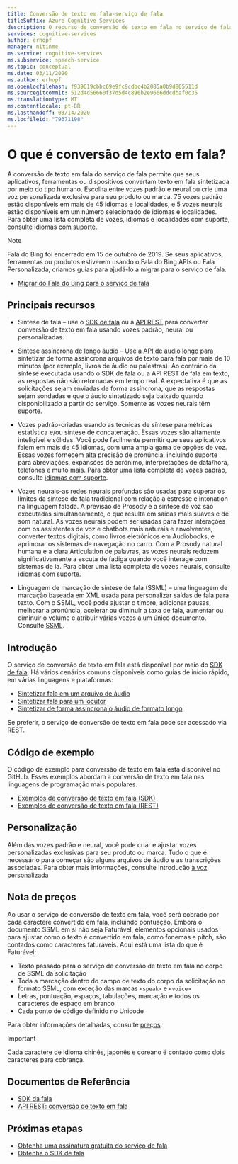 ```yaml
---
title: Conversão de texto em fala-serviço de fala
titleSuffix: Azure Cognitive Services
description: O recurso de conversão de texto em fala no serviço de fala permite que seus aplicativos, ferramentas ou dispositivos convertam texto em fala sintetizada semelhante à humana. Escolha vozes predefinidas ou crie sua própria voz personalizada.
services: cognitive-services
author: erhopf
manager: nitinme
ms.service: cognitive-services
ms.subservice: speech-service
ms.topic: conceptual
ms.date: 03/11/2020
ms.author: erhopf
ms.openlocfilehash: f939619cbbc69e9fc9cdbc4b2085a0b9d805511d
ms.sourcegitcommit: 512d4d56660f37d5d4c896b2e9666ddcdbaf0c35
ms.translationtype: MT
ms.contentlocale: pt-BR
ms.lasthandoff: 03/14/2020
ms.locfileid: "79371198"
---
```

# <a name="what-is-text-to-speech"></a>O que é conversão de texto em fala?

A conversão de texto em fala do serviço de fala permite que seus aplicativos, ferramentas ou dispositivos convertam texto em fala sintetizada por meio do tipo humano. Escolha entre vozes padrão e neural ou crie uma voz personalizada exclusiva para seu produto ou marca. 75 vozes padrão estão disponíveis em mais de 45 idiomas e localidades, e 5 vozes neurais estão disponíveis em um número selecionado de idiomas e localidades. Para obter uma lista completa de vozes, idiomas e localidades com suporte, consulte [idiomas com suporte](language-support.md#text-to-speech).

> [!NOTE]
> Fala do Bing foi encerrado em 15 de outubro de 2019. Se seus aplicativos, ferramentas ou produtos estiverem usando o Fala do Bing APIs ou Fala Personalizada, criamos guias para ajudá-lo a migrar para o serviço de fala.
> - [Migrar do Fala do Bing para o serviço de fala](how-to-migrate-from-bing-speech.md)

## <a name="core-features"></a>Principais recursos 

* Síntese de fala – use o [SDK de fala](quickstarts/text-to-speech-audio-file.md) ou a [API REST](rest-text-to-speech.md) para converter conversão de texto em fala usando vozes padrão, neural ou personalizadas.

* Síntese assíncrona de longo áudio – Use a [API de áudio longo](long-audio-api.md) para sintetizar de forma assíncrona arquivos de texto para fala por mais de 10 minutos (por exemplo, livros de áudio ou palestras). Ao contrário da síntese executada usando o SDK de fala ou a API REST de fala em texto, as respostas não são retornadas em tempo real. A expectativa é que as solicitações sejam enviadas de forma assíncrona, que as respostas sejam sondadas e que o áudio sintetizado seja baixado quando disponibilizado a partir do serviço. Somente as vozes neurais têm suporte.

* Vozes padrão-criadas usando as técnicas de síntese paramétricas estatística e/ou síntese de concatenação. Essas vozes são altamente inteligível e sólidas. Você pode facilmente permitir que seus aplicativos falem em mais de 45 idiomas, com uma ampla gama de opções de voz. Essas vozes fornecem alta precisão de pronúncia, incluindo suporte para abreviações, expansões de acrônimo, interpretações de data/hora, telefones e muito mais. Para obter uma lista completa de vozes padrão, consulte [idiomas com suporte](language-support.md#text-to-speech).

* Vozes neurais-as redes neurais profundas são usadas para superar os limites da síntese de fala tradicional com relação a estresse e intonation na linguagem falada. A previsão de Prosody e a síntese de voz são executadas simultaneamente, o que resulta em saídas mais suaves e de som natural. As vozes neurais podem ser usadas para fazer interações com os assistentes de voz e chatbots mais naturais e envolventes, converter textos digitais, como livros eletrônicos em Audiobooks, e aprimorar os sistemas de navegação no carro. Com a Prosody natural humana e a clara Articulation de palavras, as vozes neurais reduzem significativamente a escuta de fadiga quando você interage com sistemas de ia. Para obter uma lista completa de vozes neurais, consulte [idiomas com suporte](language-support.md#text-to-speech).

* Linguagem de marcação de síntese de fala (SSML) – uma linguagem de marcação baseada em XML usada para personalizar saídas de fala para texto. Com o SSML, você pode ajustar o timbre, adicionar pausas, melhorar a pronúncia, acelerar ou diminuir a taxa de fala, aumentar ou diminuir o volume e atribuir várias vozes a um único documento. Consulte [SSML](speech-synthesis-markup.md).

## <a name="get-started"></a>Introdução

O serviço de conversão de texto em fala está disponível por meio do [SDK de fala](speech-sdk.md). Há vários cenários comuns disponíveis como guias de início rápido, em várias linguagens e plataformas:

* [Sintetizar fala em um arquivo de áudio](quickstarts/text-to-speech-audio-file.md)
* [Sintetizar fala para um locutor](quickstarts/text-to-speech.md)
* [Sintetizar de forma assíncrona o áudio de formato longo](quickstarts/text-to-speech/async-synthesis-long-form-audio.md)

Se preferir, o serviço de conversão de texto em fala pode ser acessado via [REST](rest-text-to-speech.md).

## <a name="sample-code"></a>Código de exemplo

O código de exemplo para conversão de texto em fala está disponível no GitHub. Esses exemplos abordam a conversão de texto em fala nas linguagens de programação mais populares.

- [Exemplos de conversão de texto em fala (SDK)](https://github.com/Azure-Samples/cognitive-services-speech-sdk)
- [Exemplos de conversão de texto em fala (REST)](https://github.com/Azure-Samples/Cognitive-Speech-TTS)

## <a name="customization"></a>Personalização 

Além das vozes padrão e neural, você pode criar e ajustar vozes personalizadas exclusivas para seu produto ou marca. Tudo o que é necessário para começar são alguns arquivos de áudio e as transcrições associadas. Para obter mais informações, consulte Introdução [à voz personalizada](how-to-custom-voice.md)

## <a name="pricing-note"></a>Nota de preços

Ao usar o serviço de conversão de texto em fala, você será cobrado por cada caractere convertido em fala, incluindo pontuação. Embora o documento SSML em si não seja Faturável, elementos opcionais usados para ajustar como o texto é convertido em fala, como fonemas e pitch, são contados como caracteres faturáveis. Aqui está uma lista do que é Faturável:

- Texto passado para o serviço de conversão de texto em fala no corpo de SSML da solicitação
- Toda a marcação dentro do campo de texto do corpo da solicitação no formato SSML, com exceção das marcas `<speak>` e `<voice>`
- Letras, pontuação, espaços, tabulações, marcação e todos os caracteres de espaço em branco
- Cada ponto de código definido no Unicode

Para obter informações detalhadas, consulte [preços](https://azure.microsoft.com/pricing/details/cognitive-services/speech-services/).

> [!IMPORTANT]
> Cada caractere de idioma chinês, japonês e coreano é contado como dois caracteres para cobrança.

## <a name="reference-docs"></a>Documentos de Referência

- [SDK da fala](speech-sdk.md)
- [API REST: conversão de texto em fala](rest-text-to-speech.md)

## <a name="next-steps"></a>Próximas etapas

- [Obtenha uma assinatura gratuita do serviço de fala](get-started.md)
- [Obtenha o SDK de fala](speech-sdk.md)
